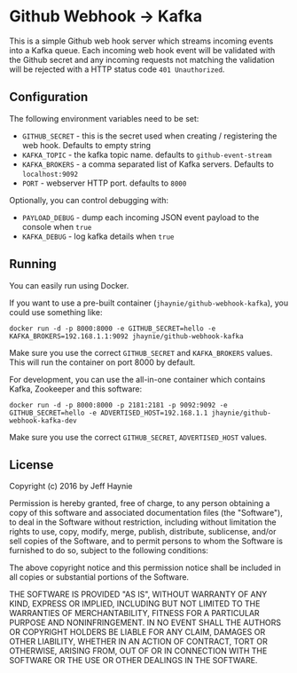 # Github Webhook -> Kafka

This is a simple Github web hook server which streams incoming events into a Kafka queue.  Each incoming web hook event will be validated with the Github secret and any incoming requests not matching the validation will be rejected with a HTTP status code `401 Unauthorized`.

## Configuration

The following environment variables need to be set:

- `GITHUB_SECRET` - this is the secret used when creating / registering the web hook.  Defaults to empty string
- `KAFKA_TOPIC` - the kafka topic name.  defaults to `github-event-stream`
- `KAFKA_BROKERS` - a comma separated list of Kafka servers. Defaults to `localhost:9092`
- `PORT` - webserver HTTP port. defaults to `8000`

Optionally, you can control debugging with:

- `PAYLOAD_DEBUG` - dump each incoming JSON event payload to the console when `true`
- `KAFKA_DEBUG` - log kafka details when `true`

## Running

You can easily run using Docker.

If you want to use a pre-built container (`jhaynie/github-webhook-kafka`), you could use something like:

`docker run -d -p 8000:8000 -e GITHUB_SECRET=hello -e KAFKA_BROKERS=192.168.1.1:9092 jhaynie/github-webhook-kafka`

Make sure you use the correct `GITHUB_SECRET` and `KAFKA_BROKERS` values.  This will run the container on port 8000 by default.

For development, you can use the all-in-one container which contains Kafka, Zookeeper and this software:

`docker run -d -p 8000:8000 -p 2181:2181 -p 9092:9092 -e GITHUB_SECRET=hello -e ADVERTISED_HOST=192.168.1.1 jhaynie/github-webhook-kafka-dev`

Make sure you use the correct `GITHUB_SECRET`, `ADVERTISED_HOST` values.


## License

Copyright (c) 2016 by Jeff Haynie

Permission is hereby granted, free of charge, to any person obtaining a copy of this software and associated documentation files (the "Software"), to deal in the Software without restriction, including without limitation the rights to use, copy, modify, merge, publish, distribute, sublicense, and/or sell copies of the Software, and to permit persons to whom the Software is furnished to do so, subject to the following conditions:

The above copyright notice and this permission notice shall be included in all copies or substantial portions of the Software.

THE SOFTWARE IS PROVIDED "AS IS", WITHOUT WARRANTY OF ANY KIND, EXPRESS OR IMPLIED, INCLUDING BUT NOT LIMITED TO THE WARRANTIES OF MERCHANTABILITY, FITNESS FOR A PARTICULAR PURPOSE AND NONINFRINGEMENT. IN NO EVENT SHALL THE AUTHORS OR COPYRIGHT HOLDERS BE LIABLE FOR ANY CLAIM, DAMAGES OR OTHER LIABILITY, WHETHER IN AN ACTION OF CONTRACT, TORT OR OTHERWISE, ARISING FROM, OUT OF OR IN CONNECTION WITH THE SOFTWARE OR THE USE OR OTHER DEALINGS IN THE SOFTWARE.
